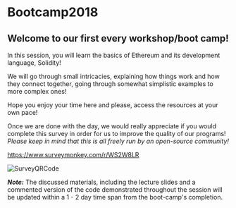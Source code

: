 # Bootcamp2018

## Welcome to our first every workshop/boot camp! 

In this session, you will learn the basics of Ethereum and its development language, Solidity!

We will go through small intricacies, explaining how things work and how they connect together,
going through somewhat simplistic examples to more complex ones!

Hope you enjoy your time here and please, access the resources at your own pace!

Once we are done with the day, we would really appreciate if you would complete this survey in order for us to improve the quality of our programs! *Please keep in mind that this is all freely run by an open-source community!*

https://www.surveymonkey.com/r/WS2W8LR

![SurveyQRCode](https://puu.sh/C6s8O/878bb922d1.png)


***Note:*** The discussed materials, including the lecture slides and a commented version of the code demonstrated throughout the session will be updated within a 1 - 2 day time span from the boot-camp's completion.



